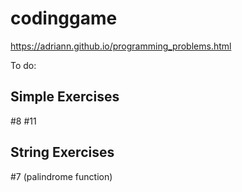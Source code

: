 # codinggame

https://adriann.github.io/programming_problems.html

To do: 

Simple Exercises
----------------
#8
#11

String Exercises
----------------
#7 (palindrome function)
